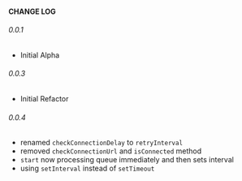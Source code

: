 #### CHANGE LOG
###### 0.0.1
* Initial Alpha

###### 0.0.3
* Initial Refactor

###### 0.0.4
* renamed `checkConnectionDelay` to `retryInterval`
* removed `checkConnectionUrl` and `isConnected` method
* `start` now processing queue immediately and then sets interval
* using `setInterval` instead of `setTimeout`
